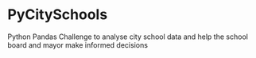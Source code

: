 # PyCitySchools
Python Pandas Challenge to analyse city school data and help the school board and mayor make informed decisions
